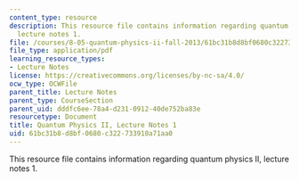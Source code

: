 ```yaml
---
content_type: resource
description: This resource file contains information regarding quantum physics II,
  lecture notes 1.
file: /courses/8-05-quantum-physics-ii-fall-2013/61bc31b8d8bf0680c322733910a71aa0_MIT8_05F13_Chap_01.pdf
file_type: application/pdf
learning_resource_types:
- Lecture Notes
license: https://creativecommons.org/licenses/by-nc-sa/4.0/
ocw_type: OCWFile
parent_title: Lecture Notes
parent_type: CourseSection
parent_uid: dddfc6ee-78a4-d231-0912-40de752ba83e
resourcetype: Document
title: Quantum Physics II, Lecture Notes 1
uid: 61bc31b8-d8bf-0680-c322-733910a71aa0
---
```

This resource file contains information regarding quantum physics II, lecture notes 1.